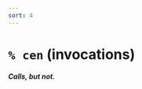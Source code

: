 ```yaml
---
sort: 4
---
```


# `% cen` (invocations) 

##### Calls, but not.

<list dataPreview="true" className="runes" linkToFragments="true"></list>

<kids className="runes"></kids>
